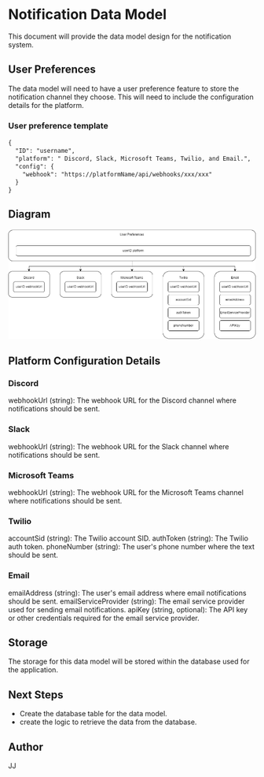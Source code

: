 # Notification Data Model
This document will provide the data model design for the notification system. 

## User Preferences
The data model will need to have a user preference feature to store the notification channel they choose. This will need to include the configuration details for the platform.

### User preference template
```
{
  "ID": "username",
  "platform": " Discord, Slack, Microsoft Teams, Twilio, and Email.",
  "config": {
    "webhook": "https://platformName/api/webhooks/xxx/xxx"
  }
}
```

## Diagram
![DataModel Diagram](DataModelDiagram.png)

## Platform Configuration Details

### Discord
webhookUrl (string): The webhook URL for the Discord channel where notifications should be sent.

### Slack
webhookUrl (string): The webhook URL for the Slack channel where notifications should be sent.

### Microsoft Teams
webhookUrl (string): The webhook URL for the Microsoft Teams channel where notifications should be sent.

### Twilio
accountSid (string): The Twilio account SID.
authToken (string): The Twilio auth token.
phoneNumber (string): The user's phone number where the text should be sent.

### Email
emailAddress (string): The user's email address where email notifications should be sent.
emailServiceProvider (string): The email service provider used for sending email notifications.
apiKey (string, optional): The API key or other credentials required for the email service provider.

## Storage
The storage for this data model will be stored within the database used for the application. 

## Next Steps
* Create the database table for the data model.
* create the logic to retrieve the data from the database.

## Author
JJ
